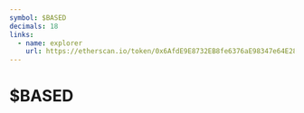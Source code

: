 ```yaml
---
symbol: $BASED
decimals: 18
links:
  - name: explorer
    url: https://etherscan.io/token/0x6AfdE9E8732EB8fe6376aE98347e64E2895299D4
---
```


# $BASED
